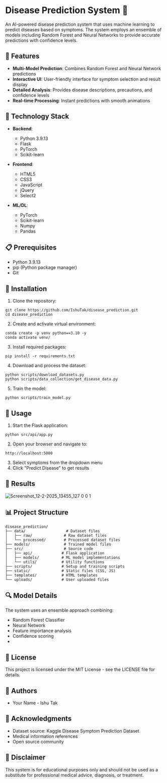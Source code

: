 # Disease Prediction System 🏥

An AI-powered disease prediction system that uses machine learning to predict diseases based on symptoms. The system employs an ensemble of models including Random Forest and Neural Networks to provide accurate predictions with confidence levels.

## 🌟 Features

- **Multi-Model Prediction**: Combines Random Forest and Neural Network predictions
- **Interactive UI**: User-friendly interface for symptom selection and result display
- **Detailed Analysis**: Provides disease descriptions, precautions, and confidence levels
- **Real-time Processing**: Instant predictions with smooth animations

## 🔧 Technology Stack

- **Backend**:
  - Python 3.9.13
  - Flask  
  - PyTorch
  - Scikit-learn

- **Frontend**:
  - HTML5
  - CSS3
  - JavaScript
  - jQuery
  - Select2

- **ML/DL**:
  - PyTorch
  - Scikit-learn
  - Numpy
  - Pandas

## 📋 Prerequisites

- Python 3.9.13
- pip (Python package manager)
- Git

## 🚀 Installation

1. Clone the repository:
```
git clone https://github.com/IshuTak/disease_prediction.git
cd disease_prediction
```

2. Create and activate virtual environment:
```
conda create -p venv python==3.10 -y
conda activate venv/
```

3. Install required packages:
```
pip install -r requirements.txt
```
4. Download and process the dataset:
```
python scripts/download_datasets.py
python scripts/data_collection/get_disease_data.py
```
5. Train the model:
```
python scripts/train_model.py
```
## 🎯 Usage
1. Start the Flask application:
```
python src/api/app.py
```
2. Open your browser and navigate to:
```
http://localhost:5000
```
3. Select symptoms from the dropdown menu
4. Click "Predict Disease" to get results
## 💯 Results
![Screenshot_12-2-2025_13455_127 0 0 1](https://github.com/user-attachments/assets/ec1a27c6-8604-4d8e-b72e-7c035aaa2567)

## 📊 Project Structure
```
disease_prediction/
├── data/                  # Dataset files
│   ├── raw/              # Raw dataset files
│   └── processed/        # Processed dataset files
├── models/               # Trained model files
├── src/                  # Source code
│   ├── api/             # Flask application
│   ├── models/          # ML model implementations
│   └── utils/           # Utility functions
├── scripts/             # Setup and training scripts
├── static/              # Static files (CSS, JS)
├── templates/           # HTML templates
└── uploads/             # User uploaded files
```
## 🔍 Model Details
The system uses an ensemble approach combining:

- Random Forest Classifier
- Neural Network
- Feature importance analysis
- Confidence scoring
- 
## 📝 License
This project is licensed under the MIT License - see the LICENSE file for details.

## 👥 Authors
- Your Name - Ishu Tak
  
## 🙏 Acknowledgments
- Dataset source: Kaggle Disease Symptom Prediction Dataset
- Medical information references
- Open source community
  
## 🚨 Disclaimer
This system is for educational purposes only and should not be used as a substitute for professional medical advice, diagnosis, or treatment.
